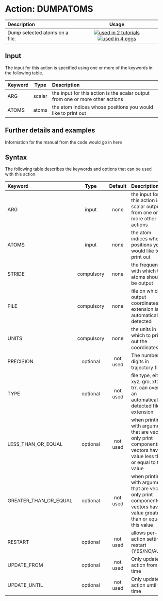# Action: DUMPATOMS

| Description    | Usage |
|:--------|:--------:|
| Dump selected atoms on a file. | [![used in 2 tutorials](https://img.shields.io/badge/tutorials-2-green.svg)](https://www.plumed-tutorials.org/browse.html?search=DUMPATOMS)[![used in 4 eggs](https://img.shields.io/badge/nest-4-green.svg)](https://www.plumed-nest.org/browse.html?search=DUMPATOMS) | 

## Input

The input for this action is specified using one or more of the keywords in the following table.

| Keyword |  Type | Description |
|:--------|:------:|:-----------|
| ARG | scalar | the input for this action is the scalar output from one or more other actions |
| ATOMS | atoms | the atom indices whose positions you would like to print out |


## Further details and examples 
Information for the manual from the code would go in here 
## Syntax 
The following table describes the keywords and options that can be used with this action 

| Keyword | Type | Default | Description |
|:-------|:----:|:-------:|:-----------|
| ARG | input | none | the input for this action is the scalar output from one or more other actions |
| ATOMS | input | none | the atom indices whose positions you would like to print out |
| STRIDE | compulsory | none |  the frequency with which the atoms should be output |
| FILE | compulsory | none | file on which to output coordinates; extension is automatically detected |
| UNITS | compulsory | none |  the units in which to print out the coordinates |
| PRECISION | optional | not used | The number of digits in trajectory file |
| TYPE | optional | not used | file type, either xyz, gro, xtc, or trr, can override an automatically detected file extension |
| LESS_THAN_OR_EQUAL | optional | not used | when printing with arguments that are vectors only print components of vectors have a value less than or equal to this value |
| GREATER_THAN_OR_EQUAL | optional | not used | when printing with arguments that are vectors only print components of vectors have a value greater than or equal to this value |
| RESTART | optional | not used | allows per-action setting of restart (YES/NO/AUTO) |
| UPDATE_FROM | optional | not used | Only update this action from this time |
| UPDATE_UNTIL | optional | not used | Only update this action until this time |
